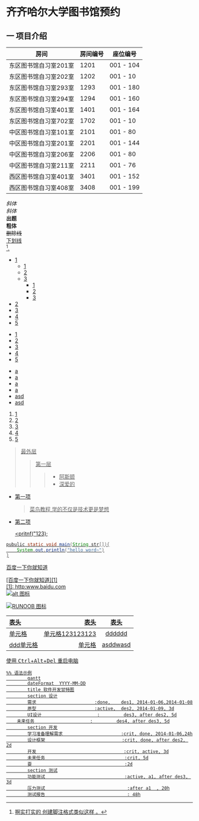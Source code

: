 # 齐齐哈尔大学图书馆预约
## 一 项目介绍

|    房间    |   房间编号  | 座位编号    |
| ----| ---- |----|
|东区图书馆自习室201室  | 1201 |001 - 104|
|东区图书馆自习室202室  | 1202 | 001 - 10  | 
| 东区图书馆自习室293室 | 1293 | 001 - 180 | 
| 东区图书馆自习室294室 | 1294 | 001 - 160 | 
| 东区图书馆自习室401室 | 1401 | 001 - 164 | 
| 东区图书馆自习室702室 | 1702 | 001 - 10  | 
| 中区图书馆自习室101室 | 2101 | 001 - 80  | 
| 中区图书馆自习室201室 | 2201 | 001 - 144 | 
| 中区图书馆自习室206室 | 2206 | 001 - 80  | 
| 中区图书馆自习室211室 | 2211 | 001 - 76  | 
| 西区图书馆自习室401室 | 3401 | 001 - 152 | 
|西区图书馆自习室408室  | 3408 | 001 - 199 | 

*斜体*  
_斜体_   
**出题**  
__粗体__  
~~删除线~~  
<u>下划线<u>  
[^AA].
[^AA]:啊实打实的 创建脚注格式类似这样 [^RUNOOB]。

[^RUNOOB]: 菜鸟教程 -- 学的不仅是技术，更是梦想！！！

+ 1
    * 1
    * 2
    * 3
        * 1
        * 2
        * 3
+ 2
+ 3
+ 4
+ 5

* 1
* 2
* 3
* 4
* 5

- a
- a
- a
- a
- asd
- asd

1. 1
2. 2
3. 3
4. 4
5. 5

> 最外层
>> 第一层
>>> * 阿斯顿
>>> * 深爱的

* 第一项
  > 菜鸟教程
  > 学的不仅是技术更是梦想
* 第二项

  <pritnf("123);

````java
pubulic static void main(String str[]){
    System.out.println("hello word~")
}
````

[百度一下你就知道](http:\\www.baidu.cin)

[百度一下你就知道][1]  
[1]: http:www.baidu.com  
![alt 图标](http://static.runoob.com/images/runoob-logo.png)

![RUNOOB 图标](http://static.runoob.com/images/runoob-logo.png "RUNOOB")

|  表头   | 表头  | 表头 |
|  :----  | ----:  | :----:|
| 单元格  | 单元格123123123 | dddddd
| ddd单元格  | 单元格 | asddwasd |

使用 <kbd>Ctrl</kbd>+<kbd>Alt</kbd>+<kbd>Del</kbd> 重启电脑

```mermaid
%% 语法示例
        gantt
        dateFormat  YYYY-MM-DD
        title 软件开发甘特图
        section 设计
        需求                      :done,    des1, 2014-01-06,2014-01-08
        原型                      :active,  des2, 2014-01-09, 3d
        UI设计                     :         des3, after des2, 5d
    未来任务                     :         des4, after des3, 5d
        section 开发
        学习准备理解需求                      :crit, done, 2014-01-06,24h
        设计框架                             :crit, done, after des2, 2d
        开发                                 :crit, active, 3d
        未来任务                              :crit, 5d
        耍                                   :2d
        section 测试
        功能测试                              :active, a1, after des3, 3d
        压力测试                               :after a1  , 20h
        测试报告                               : 48h
```